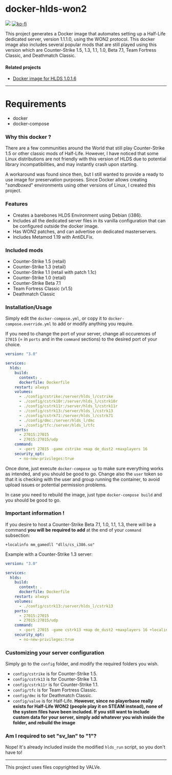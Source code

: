 # docker-hlds-won2

[![](https://c5.patreon.com/external/logo/become_a_patron_button.png)](https://patreon.baseq.fr)
[![ko-fi](https://ko-fi.com/img/githubbutton_sm.svg)](https://ko-fi.com/P5P27UZHV)

This project generates a Docker image that automates setting up a Half-Life dedicated server, version 1.1.1.0, using the WON2 protocol. This docker image also includes several popular mods that are still played using this version which are Counter-Strike 1.5, 1.3, 1.1, 1.0, Beta 7.1, Team Fortress Classic, and Deathmatch Classic.

#### Related projects
- [Docker image for HLDS 1.0.1.6](https://github.com/Ch0wW/docker-hlds-won2-1016)

---------------------

# Requirements
- docker
- docker-compose

### Why this docker ?

There are a few communities around the World that still play Counter-Strike 1.5 or other classic mods of Half-Life. However, I have noticed that some Linux distributions are not friendly with this version of HLDS due to potential library incompatibilities, and may instantly crash upon starting.

A workaround was found since then, but I still wanted to provide a ready to use image for preservation purposes. Since Docker allows creating "*sandboxed*" environments using other versions of Linux, I created this project. 

### Features
* Creates a barebones HLDS Environment using Debian (i386).
* Includes all the dedicated server files in its vanilla configuration that can be configured outside the docker image.
* Has WON2 patches, and can advertise on dedicated masterservers.
* Includes Metamod 1.19 with AntiDLFix.

### Included mods
- Counter-Strike 1.5 (retail)
- Counter-Strike 1.3 (retail)
- Counter-Strike 1.1 (retail with patch 1.1c)
- Counter-Strike 1.0 (retail)
- Counter-Strike Beta 7.1
- Team Fortress Classic (v1.5)
- Deathmatch Classic

### Installation/Usage

Simply edit the `docker-compose.yml`, or copy it to `docker-compose.override.yml` to add or modify anything you require.

If you need to change the port of your server, change all occurences of `27015` (= in `ports` and in the `command` sections) to the desired port of your choice.

```yml
version: "3.0"

services:
  hlds:
    build:
      context: .
      dockerfile: Dockerfile
    restart: always
    volumes:
      - ./config/cstrike:/server/hlds_l/cstrike 
      - ./config/cstrk10r:/server/hlds_l/cstrk10r
      - ./config/cstrk11r:/server/hlds_l/cstrk11r
      - ./config/cstrk13:/server/hlds_l/cstrk13 
      - ./config/cstrk71:/server/hlds_l/cstrk71
      - ./config/dmc:/server/hlds_l/dmc 
      - ./config/tfc:/server/hlds_l/tfc
    ports:
      - 27015:27015
      - 27015:27015/udp
    command:
      - -port 27015 -game cstrike +map de_dust2 +maxplayers 16
    security_opt:
      - no-new-privileges:true
```

Once done, just execute `docker-compose up` to make sure everything works as intended, and you should be good to go. Change also the `user` token so that it is checking with the user and group running the container, to avoid upload issues or potential permission problems.

In case you need to rebuild the image, just type `docker-compose build` and you should be good to go.

### Important information !

If you desire to host a Counter-Strike Beta 7.1, 1.0, 1.1, 1.3, there will be a command **you will be required to add** at the end of your `command` subsection:

```
+localinfo mm_gamedll "dlls/cs_i386.so"
```

Example with a Counter-Strike 1.3 server:

```yml
version: "3.0"

services:
  hlds:
    build:
      context: .
      dockerfile: Dockerfile
    restart: always
    volumes:
      - ./config/cstrk13:/server/hlds_l/cstrk13 
    ports:
      - 27015:27015
      - 27015:27015/udp
    command:
      - -port 27015 -game cstrk13 +map de_dust2 +maxplayers 16 +localinfo mm_gamedll "dlls/cs_i386.so"
    security_opt:
      - no-new-privileges:true
```


### Customizing your server configuration

Simply go to the `config` folder, and modify the required folders you wish.

- `config/cstrike` is for Counter-Strike 1.5.
- `config/cstrk13` is for Counter-Strike 1.3.
- `config/cstrk11r` is for Counter-Strike 1.1.
- `config/tfc` is for Team Fortress Classic. 
- `config/dmc` is for Deathmatch Classic. 
- `config/valve` is for Half-Life. **However, since no playerbase really exists for Half-Life WON2 (people play it on STEAM instead), none of the system files have been included. If you still want to include custom data for your server, simply add whatever you wish inside the folder, and rebuild the image** 

### Am I required to set "sv_lan" to "1"?
Nope! It's already included inside the modified `hlds_run` script, so you don't have to!

-----------

This project uses files copyrighted by VALVe. 